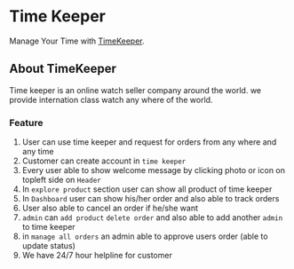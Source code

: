 # Time Keeper

Manage Your Time with [TimeKeeper](https://time-keeper-ab7db.web.app/).

## About TimeKeeper

Time keeper is an online watch seller company around the world. we provide internation class watch any where of the world.

### Feature

1. User can use time keeper and request for orders from any where and any time
2. Customer can create account in `time keeper`
3. Every user able to show welcome message by clicking photo or icon on topleft side on `Header`
4. In `explore product` section user can show all product of time keeper
5. In `Dashboard` user can show his/her order and also able to track orders
6. User also able to cancel an order if he/she want
7. `admin` can `add product` `delete order` and also able to add another `admin` to time keeper
8. in `manage all orders` an admin able to approve users order (able to update status)
9. We have 24/7 hour helpline for customer
